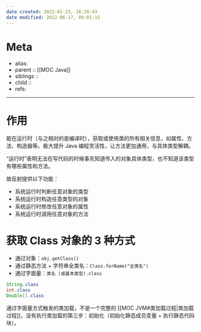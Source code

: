 ```yaml
---
date created: 2022-01-23, 16:26:43
date modified: 2022-06-17, 09:01:15
---
```


# Meta

- alias:
- parent :: [[MOC Java]]
- siblings ::
- child ::
- refs:

---

# 作用

能在运行时（与之相对的是编译时），获取或使用类的所有相关信息，如属性、方法、构造器等。极大提升 Java 编程灵活性，让方法更加通用，与具体类型解耦。

“运行时”表明无法在写代码的时候事先知道传入的对象具体类型，也不知道该类型有哪些属性和方法。

故反射提供以下功能：

- 系统运行时判断任意对象的类型
- 系统运行时构造任意类型的对象
- 系统运行时修改任意对象的属性
- 系统运行时调用任意对象的方法

# 获取 Class 对象的 3 种方式

- 通过对象：`obj.getClass()`
- 通过静态方法 + 字符串全类名：`Class.forName("全类名")`
- 通过字面量：`类名 (或基本类型).class`

```java
String.class
int.class
Double[].class
```

通过字面量方式触发的类加载，不是一个完整的 [[MOC JVM#类加载过程|类加载过程]]，没有执行类加载的第三步：初始化（初始化静态成员变量 + 执行静态代码块）。
